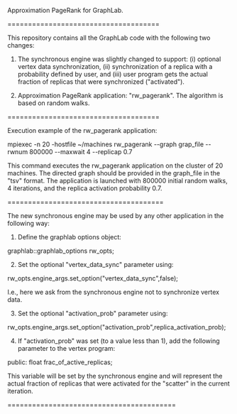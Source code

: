 Approximation PageRank for GraphLab.

=====================================

This repository contains all the GraphLab code with the following two changes:

1) The synchronous engine was slightly changed to support: (i) optional vertex data synchronization, (ii) synchronization of a replica with a probability defined by user, and (iii) user program gets the actual fraction of replicas that were synchronized ("activated").

2) Approximation PageRank application: "rw_pagerank". The algorithm is based on random walks.

=====================================

Execution example of the rw_pagerank application:

mpiexec -n 20 -hostfile ~/machines rw_pagerank --graph grap_file --rwnum 800000 --maxwait 4 --replicap 0.7

This command executes the rw_pagerank application on the cluster of 20 machines. The directed graph should be provided in the graph_file in the "tsv" format. The application is launched with 800000 initial random walks, 4 iterations, and the replica activation probability 0.7.

======================================

The new synchronous engine may be used by any other application in the following way:

1) Define the graphlab options object:

graphlab::graphlab_options rw_opts;


2) Set the optional "vertex_data_sync" parameter using:

rw_opts.engine_args.set_option("vertex_data_sync",false); 

I.e., here we ask from the synchronous engine not to synchronize vertex data.


3) Set the optional "activation_prob" parameter using:

rw_opts.engine_args.set_option("activation_prob",replica_activation_prob);


4) If "activation_prob" was set (to a value less than 1), add the following parameter to the vertex program:

public:
        float frac_of_active_replicas;

This variable will be set by the synchronous engine and will represent the actual fraction of replicas that were activated for the "scatter" in the current iteration.

=========================================




